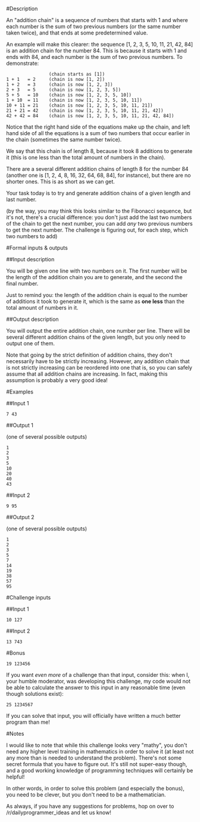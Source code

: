 #Description

An "addition chain" is a sequence of numbers that starts with 1 and where each number is the sum of two previous numbers (or the same number taken twice), and that ends at some predetermined value. 

An example will make this clearer: the sequence [1, 2, 3, 5, 10, 11, 21, 42, 84] is an addition chain for the number 84. This is because it starts with 1 and ends with 84, and each number is the sum of two previous numbers. To demonstrate:

                    (chain starts as [1])
    1 + 1   = 2     (chain is now [1, 2]) 
    1 + 2   = 3     (chain is now [1, 2, 3]) 
    2 + 3   = 5     (chain is now [1, 2, 3, 5]) 
    5 + 5   = 10    (chain is now [1, 2, 3, 5, 10]) 
    1 + 10  = 11    (chain is now [1, 2, 3, 5, 10, 11]) 
    10 + 11 = 21    (chain is now [1, 2, 3, 5, 10, 11, 21]) 
    21 + 21 = 42    (chain is now [1, 2, 3, 5, 10, 11, 21, 42]) 
    42 + 42 = 84    (chain is now [1, 2, 3, 5, 10, 11, 21, 42, 84]) 

Notice that the right hand side of the equations make up the chain, and left hand side of all the equations is a sum of two numbers that occur earlier in the chain (sometimes the same number twice). 



We say that this chain is of length 8, because it took 8 additions to generate it (this is one less than the total amount of numbers in the chain). 

There are a several different addition chains of length 8 for the number 84 (another one is [1, 2, 4, 8, 16, 32, 64, 68, 84], for instance), but there are no shorter ones. This is as short as we can get. 

Your task today is to try and generate addition chains of a given length and last number. 

(by the way, you may think this looks similar to the Fibonacci sequence, but it's not, there's a crucial difference: you don't just add the last two numbers of the chain to get the next number, you can add *any* two previous numbers to get the next number. The challenge is figuring out, for each step, which two numbers to add)

#Formal inputs & outputs

##Input description

You will be given one line with two numbers on it. The first number will be the length of the addition chain you are to generate, and the second the final number. 

Just to remind you: the length of the addition chain is equal to the number of additions it took to generate it, which is the same as **one less** than the total amount of numbers in it.  

##Output description

You will output the entire addition chain, one number per line. There will be several different addition chains of the given length, but you only need to output one of them. 

Note that going by the strict definition of addition chains, they don't necessarily have to be strictly increasing. However, any addition chain that is not strictly increasing can be reordered into one that is, so you can safely assume that all addition chains are increasing. In fact, making this assumption is probably a very good idea! 

#Examples

##Input 1

    7 43

##Output 1

(one of several possible outputs)

    1
    2
    3
    5
    10
    20
    40
    43

##Input 2

    9 95

##Output 2

(one of several possible outputs)

    1
    2
    3
    5
    7
    14
    19
    38
    57
    95

#Challenge inputs

##Input 1

    10 127

##Input 2

    13 743

#Bonus

    19 123456

If you want *even more* of a challenge than that input, consider this: when I, your humble moderator, was developing this challenge, my code would not be able to calculate the answer to this input in any reasonable time (even though solutions exist): 

    25 1234567

If you can solve that input, you will officially have written a much better program than me!

#Notes

I would like to note that while this challenge looks very "mathy", you don't need any higher level training in mathematics in order to solve it (at least not any more than is needed to understand the problem). There's not some secret formula that you have to figure out. It's still not super-easy though, and a good working knowledge of programming techniques will certainly be helpful!

In other words, in order to solve this problem (and especially the bonus), you need to be clever, but you don't need to be a mathematician. 

As always, if you have any suggestions for problems, hop on over to /r/dailyprogrammer_ideas and let us know!